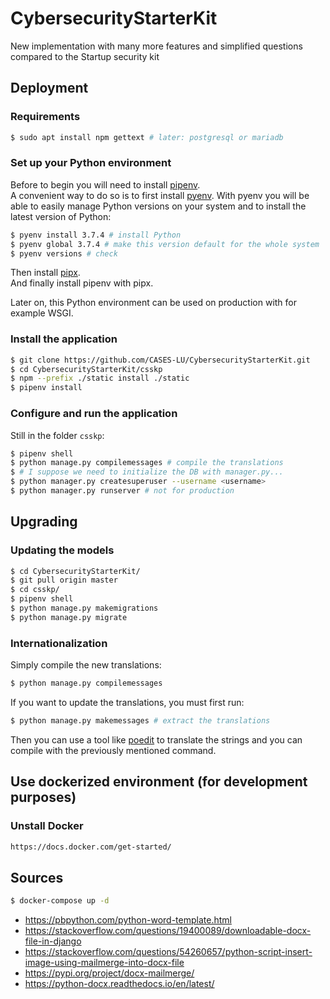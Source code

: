 # CybersecurityStarterKit

New implementation with many more features and simplified questions compared to
the Startup security kit


## Deployment

### Requirements

```bash
$ sudo apt install npm gettext # later: postgresql or mariadb
```


### Set up your Python environment

Before to begin you will need to install
[pipenv](https://github.com/pypa/pipenv).  
A convenient way to do so is to first install
[pyenv](https://github.com/pyenv/pyenv). With pyenv you will be able
to easily manage Python versions on your system and to install the latest
version of Python:

```bash
$ pyenv install 3.7.4 # install Python
$ pyenv global 3.7.4 # make this version default for the whole system
$ pyenv versions # check
```

Then install
[pipx](https://github.com/pipxproject/pipx).  
And finally install pipenv with pipx.

Later on, this Python environment can be used on production with for
example WSGI.


### Install the application


```bash
$ git clone https://github.com/CASES-LU/CybersecurityStarterKit.git
$ cd CybersecurityStarterKit/csskp
$ npm --prefix ./static install ./static
$ pipenv install
```


### Configure and run the application

Still in the folder `csskp`:

```bash
$ pipenv shell
$ python manage.py compilemessages # compile the translations
$ # I suppose we need to initialize the DB with manager.py...
$ python manager.py createsuperuser --username <username>
$ python manager.py runserver # not for production
```



## Upgrading

### Updating the models

```bash
$ cd CybersecurityStarterKit/
$ git pull origin master
$ cd csskp/
$ pipenv shell
$ python manage.py makemigrations
$ python manage.py migrate
```


### Internationalization

Simply compile the new translations:

```bash
$ python manage.py compilemessages
```

If you want to update the translations, you must first run:

```bash
$ python manage.py makemessages # extract the translations
```

Then you can use a tool like
[poedit](https://poedit.net) to translate the strings and you can compile with
the previously mentioned command.

## Use dockerized environment (for development purposes)

### Unstall Docker
```bash
https://docs.docker.com/get-started/
```

## Sources
```bash
$ docker-compose up -d
```


- https://pbpython.com/python-word-template.html
- https://stackoverflow.com/questions/19400089/downloadable-docx-file-in-django
- https://stackoverflow.com/questions/54260657/python-script-insert-image-using-mailmerge-into-docx-file
- https://pypi.org/project/docx-mailmerge/
- https://python-docx.readthedocs.io/en/latest/
